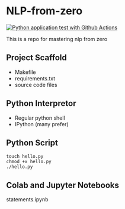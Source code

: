 
# NLP-from-zero
[![Python application test with Github Actions](https://github.com/SepidehHosseinian/NLP-from-zero/actions/workflows/main.yml/badge.svg)](https://github.com/SepidehHosseinian/NLP-from-zero/actions/workflows/main.yml)

This is a repo for mastering  nlp from zero

## Project Scaffold

* Makefile
* requirements.txt
* source code files

## Python Interpretor

* Regular python shell
* IPython (many prefer)

## Python Script

```
touch hello.py
chmod +x hello.py 
./hello.py 
```

## Colab and Jupyter Notebooks

statements.ipynb
